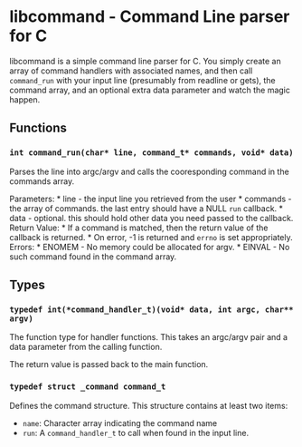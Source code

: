# libcommand - Command Line parser for C

libcommand is a simple command line parser for C. You simply create an array of command handlers with associated names, and then call `command_run` with your 
input line (presumably from readline or gets), the command array, and an optional extra data parameter and watch the magic happen.

## Functions

### `int command_run(char* line, command_t* commands, void* data)`

Parses the line into argc/argv and calls the cooresponding command in the commands array.

Parameters:
	* line - the input line you retrieved from the user
	* commands - the array of commands. the last entry should have a NULL `run` callback.
	* data - optional. this should hold other data you need passed to the callback.
Return Value:
	* If a command is matched, then the return value of the callback is returned.
	* On error, -1 is returned and `errno` is set appropriately.
Errors:
	* ENOMEM - No memory could be allocated for argv.
	* EINVAL - No such command found in the command array.

## Types

### `typedef int(*command_handler_t)(void* data, int argc, char** argv)`

The function type for handler functions. This takes an argc/argv pair and a data parameter from the calling function.

The return value is passed back to the main function.

### `typedef struct _command command_t`

Defines the command structure. This structure contains at least two items:

* `name`: Character array indicating the command name
* `run`: A `command_handler_t` to call when found in the input line.

